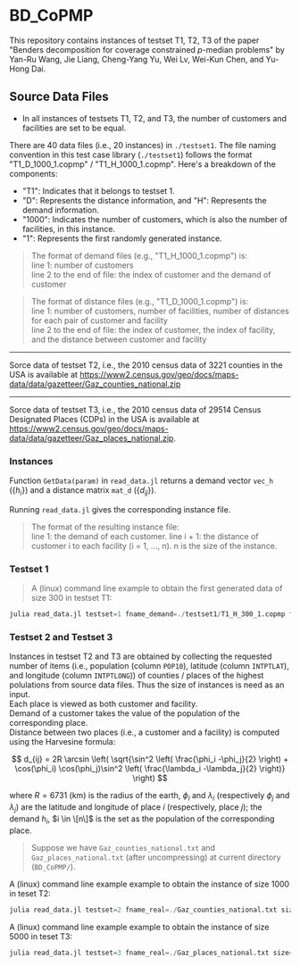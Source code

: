 # BD_CoPMP

This repository contains instances of testset T1, T2, T3 of the paper "Benders decomposition for coverage constrained $p$-median problems" by Yan-Ru Wang, Jie Liang, Cheng-Yang Yu, Wei Lv, Wei-Kun Chen, and Yu-Hong Dai.

## Source Data Files

- In all instances of testsets T1, T2, and T3, the number of customers and facilities are set to be equal.

There are 40 data files (i.e., 20 instances) in `./testset1`.
The file naming convention in this test case library (`./testset1`) follows the format "T1_D_1000_1.copmp" / "T1_H_1000_1.copmp". 
Here's a breakdown of the components:

- "T1": Indicates that it belongs to testset 1.
- "D": Represents the distance information, and "H": Represents the demand information.
- "1000": Indicates the number of customers, which is also the number of facilities,  in this instance.
- "1": Represents the first randomly generated instance.

> The format of demand files (e.g., "T1_H_1000_1.copmp") is:     
line 1: number of customers     
line 2 to the end of file: the index of customer and the demand of customer   

> The format of distance files (e.g., "T1_D_1000_1.copmp") is:   
line 1: number of customers, number of facilities, number of distances for each pair of customer and facility     
line 2 to the end of file: the index of customer, the index of facility, and the distance between customer and facility    


--- 

Sorce data of testset T2, i.e., the 2010 census data of 3221 counties in the USA is available at https://www2.census.gov/geo/docs/maps-data/data/gazetteer/Gaz_counties_national.zip

--- 
Sorce data of testset T3, i.e., the 2010 census data of 29514 Census Designated Places (CDPs) in the USA is available at https://www2.census.gov/geo/docs/maps-data/data/gazetteer/Gaz_places_national.zip.




### Instances 

Function `GetData(param)` in `read_data.jl` returns a demand vector `vec_h` ($\{h_i\}$) and a distance matrix `mat_d` ($\{d_{ij}\}$).

Running `read_data.jl` gives the corresponding instance file. 
> The format of the resulting instance file:     
> line 1: the demand of each customer.
> line i + 1: the distance of customer i to each facility (i = 1, ..., n). n is the size of the instance. 

### Testset 1

> A (linux) command line example to obtain the first generated data of size 300 in testset T1:
```julia
julia read_data.jl testset=1 fname_demand=./testset1/T1_H_300_1.copmp fname_distance=./testset1/T1_D_300_1.copmp
```


### Testset 2 and Testset 3

Instances in testset T2 and T3 are obtained by collecting the requested number of items (i.e., population (column `POP10`), latitude (column `INTPTLAT`), and longitude (column `INTPTLONG`)) of counties / places of the highest polulations from source data files. Thus the size of instances is need as an input.       
Each place is viewed as both customer and facility.    
Demand of a customer takes the value of the population of the corresponding place.    
Distance between two places (i.e., a customer and a facility) is computed using the Harvesine formula: 

$$
d_{ij} = 2R \arcsin \left( \sqrt{\sin^2  \left( \frac{\phi_i -\phi_j}{2} \right) + \cos(\phi_i) \cos(\phi_j)\sin^2  \left( \frac{\lambda_i -\lambda_j}{2} \right)} \right)
$$

where $R = 6731$ (km) is the radius of the earth, $\phi_i$ and $\lambda_i$ (respectively $\phi_j$ and $\lambda_j$) are the latitude and longitude of place $i$ (respectively, place $j$);
the demand $h_i$, $i \in \[n\]$ is the set as the population of the corresponding place.

> Suppose we have `Gaz_counties_national.txt` and `Gaz_places_national.txt` (after uncompressing) at current directory (`BD_CoPMP/`).

A (linux) command line example example to obtain the instance of size 1000 in teset T2: 
```julia 
julia read_data.jl testset=2 fname_real=./Gaz_counties_national.txt size=1000
```

A (linux) command line example example to obtain the instance of size 5000 in teset T3: 
```julia
julia read_data.jl testset=3 fname_real=./Gaz_places_national.txt size=5000
```

